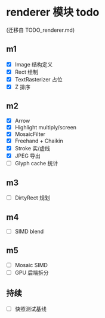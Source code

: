 # renderer 模块 todo
(迁移自 TODO_renderer.md)

## m1
- [x] Image 结构定义
- [x] Rect 绘制
- [x] TextRasterizer 占位
- [x] Z 排序

## m2
- [x] Arrow
- [x] Highlight multiply/screen
- [x] MosaicFilter
- [x] Freehand + Chaikin
- [x] Stroke 实/虚线
- [x] JPEG 导出
- [ ] Glyph cache 统计

## m3
- [ ] DirtyRect 规划

## m4
- [ ] SIMD blend

## m5
- [ ] Mosaic SIMD
- [ ] GPU 后端拆分

## 持续
- [ ] 快照测试基线
